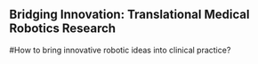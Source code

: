 ## Bridging Innovation: Translational Medical Robotics Research
#How to bring innovative robotic ideas into clinical practice?

 
